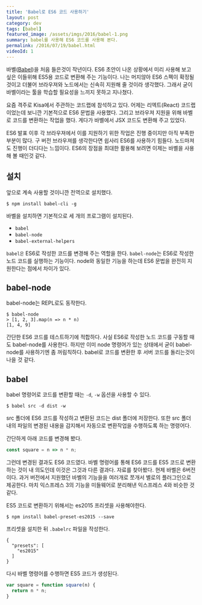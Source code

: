 ```yaml
---
title: 'Babel로 ES6 코드 사용하기'
layout: post
category: dev
tags: [babel]
featured_image: /assets/imgs/2016/babel-1.png
summary: babel를 사용해 ES6 코드를 사용해 본다.
permalink: /2016/07/19/babel.html
videoId: 1
---
```


바벨([Babel](http://babeljs.io))을 처음 들은것이 작년이다.
ES6 초안이 나온 상황에서 미리 사용해 보고 싶은 이들위해 ES5용 코드로 변환해 주는 기능이다.
나는 머지않아 ES6 스펙이 확정될 것이고 더불어 브라우져와 노드에서는 신속히 지원해 줄 것이라 생각했다.
그래서 굳이 바벨이라는 툴을 학습할 필요성을 느끼지 못하고 지나쳤다.

요즘 격주로 Kisa에서 주관하는 코드랩에 참석하고 있다.
어제는 리엑트(React) 코드랩이었는데 보니깐 기본적으로 ES6 문법을 사용했다.
그리고 브라우져 지원을 위해 바벨로 코드를 변환하는 작업을 했다.
게다가 바벨에서 JSX 코드도 변환해 주고 있었다.

ES6 발표 이후 각 브라우져에서 이를 지원하기 위한 작업은 진행 중이지만 아직 부족한 부분이 많다.
구 버전 브라우져를 생각한다면 쉽사리 ES6를 사용하기 힘들다.
노드마져도 진행이 더디다는 느낌이다.
ES6의 장점을 최대한 활용해 보려면 이제는 바벨을 사용해 볼 때인것 같다.


## 설치

앞으로 계속 사용할 것이니깐 전역으로 설치했다.

```
$ npm install babel-cli -g
```

바벨을 설치하면 기본적으로 세 개의 프로그램이 설치된다.

* `babel`
* `babel-node`
* `babel-external-helpers`

`babel은` ES6로 작성한 코드를 변경해 주는 역할을 한다.
`babel-node`는 ES6로 작성한 노드 코드를 실행하는 기능이다.
node와 동일한 기능을 하는데 ES6 문법을 완전히 지원한다는 점에서 차이가 있다.


## babel-node

babel-node는 REPL로도 동작한다.

```
$ babel-node
> [1, 2, 3].map(n => n * n)
[1, 4, 9]
```

간단한 ES6 코드를 테스트하기에 적합하다.
사실 ES6로 작성한 노드 코드를 구동할 때도 babel-node를 사용한다.
하지만 이미 node 명령어가 있는 상태에서 굳이 babel-node를 사용하기엔 좀 꺼림칙하다.
babel로 코드를 변환한 후 서버 코드를 돌리는것이 나을 것 같다.


## babel

babel 명령어로 코드를 변환할 때는 `-d`, `-w` 옵션을 사용할 수 있다.

```
$ babel src -d dist -w
```

src 폴더에 ES6 코드를 작성하고 변환된 코드는 dist 폴더에 저장한다.
또한 src 폴더 내의 파일의 변경된 내용을 감지해서 자동으로 변환작업을 수행하도록 하는 명령어다.

간단하게 아래 코드를 변경해 봤다.

```javascript
const square = n => n * n;
```

그런데 변경된 결과도 ES6 코드였다.
바벨 명령어를 통해 ES6 코드를 ES5 코드로 변환하는 것이 내 의도인데 이것은 그것과 다른 결과다.
자료를 찾아봤다.
현제 바벨은 6버전이다.
과거 버전에서 지원했던 바벨의 기능을을 여러개로 쪼개서 별로의 플러그인으로 제공한다.
마치 익스프레스 3의 기능을 미들웨어로 분리해낸 익스프레스 4와 비슷한 것 같다.

ES5 코드로 변환하기 위해서는 es2015 프리셋을 사용해야한다.

```
$ npm install babel-preset-es2015 --save
```

프리셋을 설치한 뒤 `.babelrc` 파일을 작성한다.

```
{
  "presets": [
    "es2015"
  ]
}
```

다시 바벨 명령어를 수행하면 ES5 코드가 생성된다.

```javascript
var square = function square(n) {
  return n * n;
}
```
